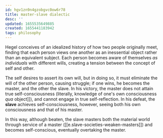 ```yaml
---
id: hgv1zn9n4gzobgvc0ow6r78
title: master-slave dialectic
desc: ''
updated: 1655535649885
created: 1655441183942
tags: philosophy
---
```


Hegel conceives of an idealized history of how two people originally meet, finding that each person views one another as an inessential object rather than an equivalent subject. Each person becomes aware of themselves *as individuals* with different wills, creating a tension between the concept of self and other.

The self desires to assert its own will, but in doing so, it must eliminate the will of the other person, causing struggle; if one wins, he becomes the master, and the other the slave. In his victory, the master does not attain true self-consciousness (literally, knowledge of one's own consciousness *qua* object]]), and cannot engage in true self-reflection. In his defeat, the **slave** achieves self-consciousness, however, seeing both his own consciousness and that of his master.

In this way, although beaten, the slave masters both the material world through service of a master ([[e.slave-societies-weaken-masters]]) and becomes self-conscious, eventually overtaking the master.
